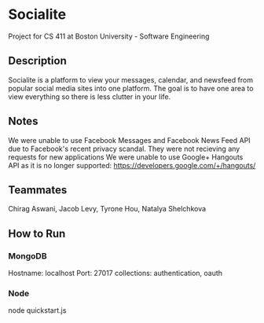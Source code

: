 # Socialite

Project for CS 411 at Boston University - Software Engineering

## Description
Socialite is a platform to view your messages, calendar, and newsfeed from popular social media sites into one platform. The goal is to have one area to view everything so there is less clutter in your life.

## Notes
We were unable to use Facebook Messages and Facebook News Feed API due to Facebook's recent privacy scandal. They were not recieving any requests for new applications
We were unable to use Google+ Hangouts API as it is no longer supported: https://developers.google.com/+/hangouts/

## Teammates
Chirag Aswani, Jacob Levy, Tyrone Hou, Natalya Shelchkova

## How to Run
### MongoDB
Hostname: localhost
Port: 27017
collections: authentication, oauth
### Node
node quickstart.js
